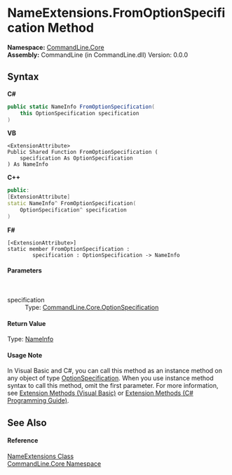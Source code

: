 # NameExtensions.FromOptionSpecification Method 
 

**Namespace:**&nbsp;<a href="N_CommandLine_Core">CommandLine.Core</a><br />**Assembly:**&nbsp;CommandLine (in CommandLine.dll) Version: 0.0.0

## Syntax

**C#**<br />
``` C#
public static NameInfo FromOptionSpecification(
	this OptionSpecification specification
)
```

**VB**<br />
``` VB
<ExtensionAttribute>
Public Shared Function FromOptionSpecification ( 
	specification As OptionSpecification
) As NameInfo
```

**C++**<br />
``` C++
public:
[ExtensionAttribute]
static NameInfo^ FromOptionSpecification(
	OptionSpecification^ specification
)
```

**F#**<br />
``` F#
[<ExtensionAttribute>]
static member FromOptionSpecification : 
        specification : OptionSpecification -> NameInfo 

```


#### Parameters
&nbsp;<dl><dt>specification</dt><dd>Type: <a href="T_CommandLine_Core_OptionSpecification">CommandLine.Core.OptionSpecification</a><br /></dd></dl>

#### Return Value
Type: <a href="T_CommandLine_NameInfo">NameInfo</a>

#### Usage Note
In Visual Basic and C#, you can call this method as an instance method on any object of type <a href="T_CommandLine_Core_OptionSpecification">OptionSpecification</a>. When you use instance method syntax to call this method, omit the first parameter. For more information, see <a href="https://docs.microsoft.com/dotnet/visual-basic/programming-guide/language-features/procedures/extension-methods">Extension Methods (Visual Basic)</a> or <a href="https://docs.microsoft.com/dotnet/csharp/programming-guide/classes-and-structs/extension-methods">Extension Methods (C# Programming Guide)</a>.

## See Also


#### Reference
<a href="T_CommandLine_Core_NameExtensions">NameExtensions Class</a><br /><a href="N_CommandLine_Core">CommandLine.Core Namespace</a><br />